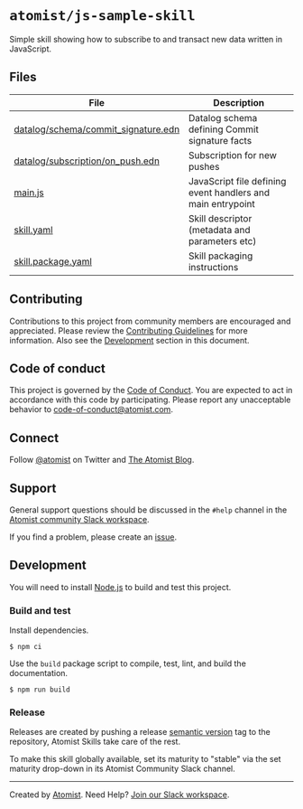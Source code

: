 # `atomist/js-sample-skill`

Simple skill showing how to subscribe to and transact new data written in
JavaScript.

## Files

| File                                                                       | Description                                                 |
| -------------------------------------------------------------------------- | ----------------------------------------------------------- |
| [datalog/schema/commit_signature.edn](datalog/schema/commit_signature.edn) | Datalog schema defining Commit signature facts              |
| [datalog/subscription/on_push.edn](datalog/subscription/on_push.edn)       | Subscription for new pushes                                 |
| [main.js](main.js)                                                         | JavaScript file defining event handlers and main entrypoint |
| [skill.yaml](skill.yaml)                                                   | Skill descriptor (metadata and parameters etc)              |
| [skill.package.yaml](skill.package.yaml)                                   | Skill packaging instructions                                |

## Contributing

Contributions to this project from community members are encouraged and
appreciated. Please review the [Contributing Guidelines](CONTRIBUTING.md) for
more information. Also see the [Development](#development) section in this
document.

## Code of conduct

This project is governed by the [Code of Conduct](CODE_OF_CONDUCT.md). You are
expected to act in accordance with this code by participating. Please report any
unacceptable behavior to code-of-conduct@atomist.com.

## Connect

Follow [@atomist][atomist-twitter] on Twitter and [The Atomist
Blog][atomist-blog].

[atomist-twitter]: https://twitter.com/atomist "Atomist on Twitter"
[atomist-blog]: https://blog.atomist.com/ "The Atomist Blog"

## Support

General support questions should be discussed in the `#help` channel in the
[Atomist community Slack workspace][slack].

If you find a problem, please create an [issue](../../issues).

## Development

You will need to install [Node.js][node] to build and test this project.

[node]: https://nodejs.org/ "Node.js"

### Build and test

Install dependencies.

```
$ npm ci
```

Use the `build` package script to compile, test, lint, and build the
documentation.

```
$ npm run build
```

### Release

Releases are created by pushing a release [semantic version][semver] tag to the
repository, Atomist Skills take care of the rest.

To make this skill globally available, set its maturity to "stable" via the set
maturity drop-down in its Atomist Community Slack channel.

[semver]: https://semver.org/ "Semantic Version"

---

Created by [Atomist][atomist]. Need Help? [Join our Slack workspace][slack].

[atomist]: https://atomist.com/ "Atomist"
[slack]: https://join.atomist.com/ "Atomist Community Slack"
